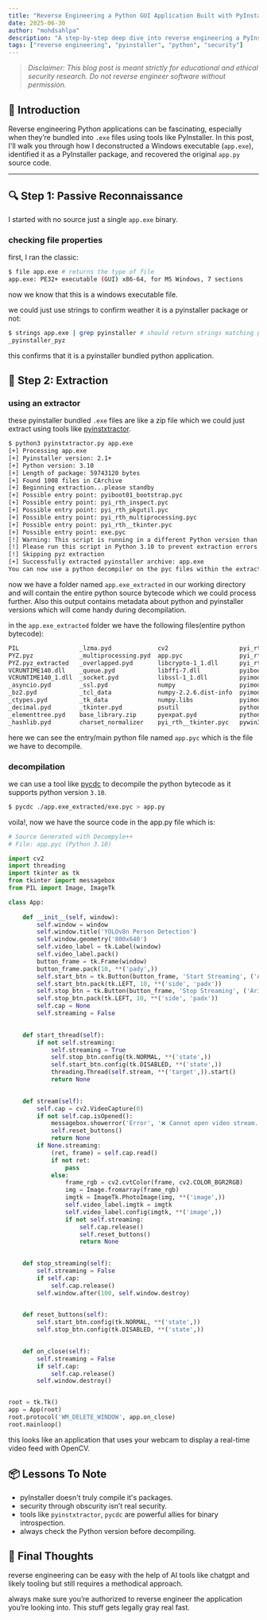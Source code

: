 ```yaml
---
title: "Reverse Engineering a Python GUI Application Built with PyInstaller"
date: 2025-06-30
author: "mohdsahlpa"
description: "A step-by-step deep dive into reverse engineering a PyInstaller-packed Python GUI executable to recover its source code."
tags: ["reverse engineering", "pyinstaller", "python", "security"]
---
```


> _Disclaimer: This blog post is meant strictly for educational and ethical security research. Do not reverse engineer software without permission._

## 🧠 Introduction

Reverse engineering Python applications can be fascinating, especially when they’re bundled into `.exe` files using tools like PyInstaller. In this post, I'll walk you through how I deconstructed a Windows executable (`app.exe`), identified it as a PyInstaller package, and recovered the original `app.py` source code.

---

## 🔍 Step 1: Passive Reconnaissance

I started with no source just a single `app.exe` binary.

### checking file properties

first, I ran the classic:

```bash
$ file app.exe # returns the type of file
app.exe: PE32+ executable (GUI) x86-64, for MS Windows, 7 sections
```
now we know that this is a windows executable file.

we could just use strings to confirm weather it is a pyinstaller package or not:

```bash
$ strings app.exe | grep pyinstaller # should return strings matching pyinstaller
_pyinstaller_pyz
```
this confirms that it is a pyinstaller bundled python application.

## 🔧 Step 2: Extraction

### using an extractor

these pyinstaller bundled `.exe` files are like a zip file which we could just extract using tools like [pyinstxtractor](https://github.com/extremecoders-re/pyinstxtractor/).

```bash
$ python3 pyinstxtractor.py app.exe
[+] Processing app.exe
[+] Pyinstaller version: 2.1+
[+] Python version: 3.10
[+] Length of package: 59743120 bytes
[+] Found 1008 files in CArchive
[+] Beginning extraction...please standby
[+] Possible entry point: pyiboot01_bootstrap.pyc
[+] Possible entry point: pyi_rth_inspect.pyc
[+] Possible entry point: pyi_rth_pkgutil.pyc
[+] Possible entry point: pyi_rth_multiprocessing.pyc
[+] Possible entry point: pyi_rth__tkinter.pyc
[+] Possible entry point: exe.pyc
[!] Warning: This script is running in a different Python version than the one used to build the executable.
[!] Please run this script in Python 3.10 to prevent extraction errors during unmarshalling
[!] Skipping pyz extraction
[+] Successfully extracted pyinstaller archive: app.exe
You can now use a python decompiler on the pyc files within the extracted directory
```
now we have a folder named `app.exe_extracted` in our working directory and will contain the entire python source bytecode which we could process further. Also this output contains metadata about python and pyinstaller versions which will come handy during decompilation.

in the `app.exe_extracted` folder we have the following files(entire python bytecode):
```bash
PIL                 _lzma.pyd             cv2                    pyi_rth_inspect.pyc          select.pyd
PYZ.pyz             _multiprocessing.pyd  app.pyc                pyi_rth_multiprocessing.pyc  struct.pyc
PYZ.pyz_extracted   _overlapped.pyd       libcrypto-1_1.dll      pyi_rth_pkgutil.pyc          tcl8
VCRUNTIME140.dll    _queue.pyd            libffi-7.dll           pyiboot01_bootstrap.pyc      tcl86t.dll
VCRUNTIME140_1.dll  _socket.pyd           libssl-1_1.dll         pyimod01_archive.pyc         tk86t.dll
_asyncio.pyd        _ssl.pyd              numpy                  pyimod02_importers.pyc       unicodedata.pyd
_bz2.pyd            _tcl_data             numpy-2.2.6.dist-info  pyimod03_ctypes.pyc          win32
_ctypes.pyd         _tk_data              numpy.libs             pyimod04_pywin32.pyc         yaml
_decimal.pyd        _tkinter.pyd          psutil                 python3.dll
_elementtree.pyd    base_library.zip      pyexpat.pyd            python310.dll
_hashlib.pyd        charset_normalizer    pyi_rth__tkinter.pyc   pywin32_system32
```
here we can see the entry/main python file named `app.pyc` which is the file we have to decompile.

### decompilation

we can use a tool like [pycdc](https://github.com/zrax/pycd/) to decompile the python bytecode as it supports python version `3.10`.

```bash
$ pycdc ./app.exe_extracted/exe.pyc > app.py
```

voila!, now we have the source code in the app.py file which is:
```python
# Source Generated with Decompyle++
# File: app.pyc (Python 3.10)

import cv2
import threading
import tkinter as tk
from tkinter import messagebox
from PIL import Image, ImageTk

class App:
    
    def __init__(self, window):
        self.window = window
        self.window.title('YOLOv8n Person Detection')
        self.window.geometry('800x640')
        self.video_label = tk.Label(window)
        self.video_label.pack()
        button_frame = tk.Frame(window)
        button_frame.pack(10, **('pady',))
        self.start_btn = tk.Button(button_frame, 'Start Streaming', ('Arial', 12), self.start_thread, **('text', 'font', 'command'))
        self.start_btn.pack(tk.LEFT, 10, **('side', 'padx'))
        self.stop_btn = tk.Button(button_frame, 'Stop Streaming', ('Arial', 12), self.stop_streaming, tk.DISABLED, **('text', 'font', 'command', 'state'))
        self.stop_btn.pack(tk.LEFT, 10, **('side', 'padx'))
        self.cap = None
        self.streaming = False

    
    def start_thread(self):
        if not self.streaming:
            self.streaming = True
            self.stop_btn.config(tk.NORMAL, **('state',))
            self.start_btn.config(tk.DISABLED, **('state',))
            threading.Thread(self.stream, **('target',)).start()
            return None

    
    def stream(self):
        self.cap = cv2.VideoCapture(0)
        if not self.cap.isOpened():
            messagebox.showerror('Error', '❌ Cannot open video stream.')
            self.reset_buttons()
            return None
        if None.streaming:
            (ret, frame) = self.cap.read()
            if not ret:
                pass
            else:
                frame_rgb = cv2.cvtColor(frame, cv2.COLOR_BGR2RGB)
                img = Image.fromarray(frame_rgb)
                imgtk = ImageTk.PhotoImage(img, **('image',))
                self.video_label.imgtk = imgtk
                self.video_label.config(imgtk, **('image',))
                if not self.streaming:
                    self.cap.release()
                    self.reset_buttons()
                    return None

    
    def stop_streaming(self):
        self.streaming = False
        if self.cap:
            self.cap.release()
        self.window.after(100, self.window.destroy)

    
    def reset_buttons(self):
        self.start_btn.config(tk.NORMAL, **('state',))
        self.stop_btn.config(tk.DISABLED, **('state',))

    
    def on_close(self):
        self.streaming = False
        if self.cap:
            self.cap.release()
        self.window.destroy()


root = tk.Tk()
app = App(root)
root.protocol('WM_DELETE_WINDOW', app.on_close)
root.mainloop()
``` 

this looks like an application that uses your webcam to display a real-time video feed with OpenCV.

## 📦 Lessons To Note
- pyInstaller doesn't truly compile it's packages.
- security through obscurity isn’t real security.
- tools like `pyinstxtractor`, `pycdc` are powerful allies for binary introspection.
- always check the Python version before decompiling.

## 📌 Final Thoughts

reverse engineering can be easy with the help of AI tools like chatgpt and likely tooling but still requires a methodical approach.

always make sure you’re authorized to reverse engineer the application you’re looking into. This stuff gets legally gray real fast.